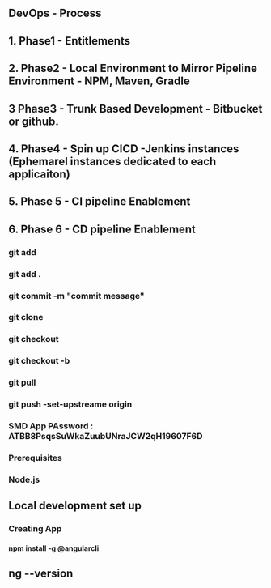 ## DevOps - Process

## 1. Phase1 - Entitlements
## 2. Phase2 - Local Environment to Mirror Pipeline Environment - NPM, Maven, Gradle
## 3  Phase3 - Trunk Based Development - Bitbucket or github.
## 4. Phase4 - Spin up CICD -Jenkins instances (Ephemarel instances dedicated to each applicaiton)
## 5. Phase 5 - CI pipeline Enablement
## 6. Phase 6 - CD pipeline Enablement

### git add <file name>
### git add .
### git commit -m "commit message"
### git clone <repo name>
### git checkout <branmch name>
### git checkout -b <new-branch-name>
### git pull
### git push -set-upstreame origin <branch-name>
### SMD App PAssword : ATBB8PsqsSuWkaZuubUNraJCW2qH19607F6D
### Prerequisites
### Node.js
## Local development set up
### Creating App
#### npm install -g @angularcli
## ng --version
